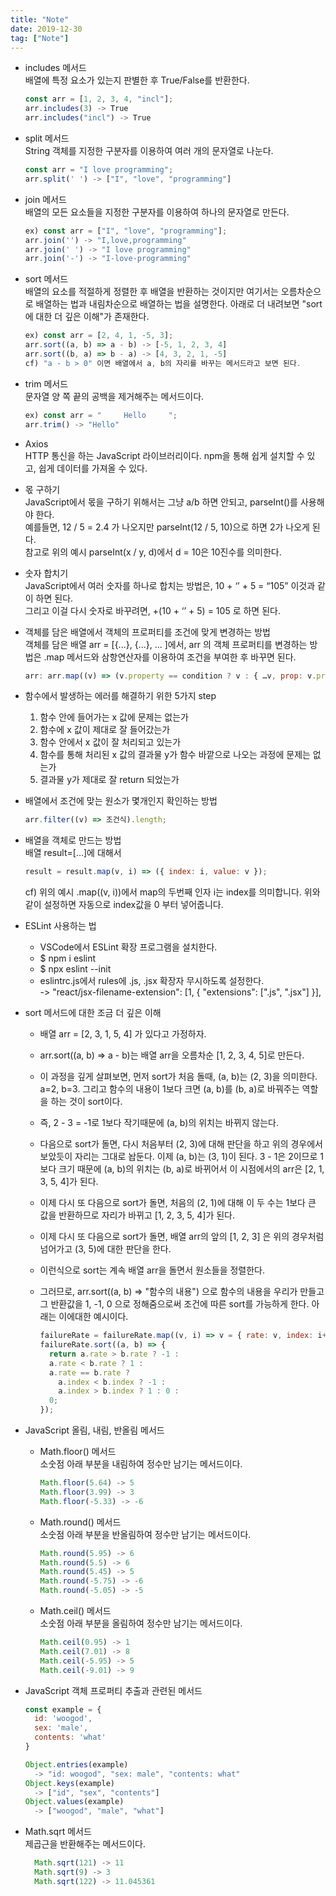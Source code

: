```yaml
---
title: "Note"
date: 2019-12-30
tag: ["Note"]
---
```


- includes 메서드  
  배열에 특정 요소가 있는지 판별한 후 True/False를 반환한다.

  ```javascript
  const arr = [1, 2, 3, 4, "incl"];  
  arr.includes(3) -> True  
  arr.includes("incl") -> True  
  ```
  
- split 메서드  
  String 객체를 지정한 구분자를 이용하여 여러 개의 문자열로 나눈다.
  
  ```javascript
  const arr = "I love programming";  
  arr.split(' ') -> ["I", "love", "programming"]  
  ```
  
- join 메서드  
  배열의 모든 요소들을 지정한 구분자를 이용하여 하나의 문자열로 만든다.
  
  ```javascript
  ex) const arr = ["I", "love", "programming"];  
  arr.join('') -> "I,love,programming"  
  arr.join(' ') -> "I love programming"  
  arr.join('-') -> "I-love-programming"  
  ```

- sort 메서드  
  배열의 요소를 적절하게 정렬한 후 배열을 반환하는 것이지만 여기서는 오름차순으로 배열하는 법과 내림차순으로 배열하는 법을 설명한다. 아래로 더 내려보면 "sort에 대한 더 깊은 이해"가 존재한다.
  
  ```javascript
  ex) const arr = [2, 4, 1, -5, 3];  
  arr.sort((a, b) => a - b) -> [-5, 1, 2, 3, 4]  
  arr.sort((b, a) => b - a) -> [4, 3, 2, 1, -5]  
  cf) "a - b > 0" 이면 배열에서 a, b의 자리를 바꾸는 메서드라고 보면 된다.  
  ```  

- trim 메서드  
  문자열 양 쪽 끝의 공백을 제거해주는 메서드이다.
  
  ```javascript
  ex) const arr = "　　　Hello　　　";  
  arr.trim() -> "Hello"
  ```

- Axios  
  HTTP 통신을 하는 JavaScript 라이브러리이다. npm을 통해 쉽게 설치할 수 있고, 쉽게 데이터를 가져올 수 있다.

- 몫 구하기  
  JavaScript에서 몫을 구하기 위해서는 그냥 a/b 하면 안되고, parseInt()를 사용해야 한다.  
  예를들면, 12 / 5 = 2.4 가 나오지만 parseInt(12 / 5, 10)으로 하면 2가 나오게 된다.  
  참고로 위의 예시 parseInt(x / y, d)에서 d = 10은 10진수를 의미한다.

- 숫자 합치기  
  JavaScript에서 여러 숫자를 하나로 합치는 방법은, 10 + ‘’ + 5 = “105” 이것과 같이 하면 된다.  
  그리고 이걸 다시 숫자로 바꾸려면, +(10 + ‘’ + 5) = 105 로 하면 된다.

- 객체를 담은 배열에서 객체의 프로퍼티를 조건에 맞게 변경하는 방법  
  객체를 담은 배열 arr = [{...}, {...}, ... ]에서, arr 의 객체 프로퍼티를 변경하는 방법은 .map 메서드와 삼항연산자를 이용하여 조건을 부여한 후 바꾸면 된다.  
  
  ```javascript
  arr: arr.map((v) => (v.property == condition ? v : { …v, prop: v.prop + 1 }))
  ```

- 함수에서 발생하는 에러를 해결하기 위한 5가지 step  
  1. 함수 안에 들어가는 x 값에 문제는 없는가
  2. 함수에 x 값이 제대로 잘 들어갔는가
  3. 함수 안에서 x 값이 잘 처리되고 있는가
  4. 함수를 통해 처리된 x 값의 결과물 y가 함수 바깥으로 나오는 과정에 문제는 없는가
  5. 결과물 y가 제대로 잘 return 되었는가

- 배열에서 조건에 맞는 원소가 몇개인지 확인하는 방법  
  
  ```javascript
  arr.filter((v) => 조건식).length;
  ```

- 배열을 객체로 만드는 방법  
  배열 result=[…]에 대해서
  
  ```javascript
  result = result.map(v, i) => ({ index: i, value: v });
  ```

  cf) 위의 예시 .map((v, i))에서 map의 두번째 인자 i는 index를 의미합니다. 위와 같이 설정하면 자동으로 index값을 0 부터 넣어줍니다.
  
- ESLint 사용하는 법
  - VSCode에서 ESLint 확장 프로그램을 설치한다.
  - $ npm i eslint
  - $ npx eslint --init
  - eslintrc.js에서 rules에 .js, .jsx 확장자 무시하도록 설정한다.  
    -> "react/jsx-filename-extension": [1, { "extensions": [".js", ".jsx"] }],

- sort 메서드에 대한 조금 더 깊은 이해
  - 배열 arr = [2, 3, 1, 5, 4] 가 있다고 가정하자.
  - arr.sort((a, b) => a - b)는 배열 arr을 오름차순 [1, 2, 3, 4, 5]로 만든다.
  - 이 과정을 깊게 살펴보면, 먼저 sort가 처음 돌때, (a, b)는 (2, 3)을 의미한다. a=2, b=3. 그리고 함수의 내용이 1보다 크면 (a, b)를 (b, a)로 바꿔주는 역할을 하는 것이 sort이다.
  - 즉, 2 - 3 = -1로 1보다 작기때문에 (a, b)의 위치는 바뀌지 않는다.
  - 다음으로 sort가 돌면, 다시 처음부터 (2, 3)에 대해 판단을 하고 위의 경우에서 보았듯이 자리는 그대로 놥둔다. 이제 (a, b)는 (3, 1)이 된다. 3 - 1은 2이므로 1보다 크기 때문에 (a, b)의 위치는 (b, a)로 바뀌어서 이 시점에서의 arr은 [2, 1, 3, 5, 4]가 된다.
  - 이제 다시 또 다음으로 sort가 돌면, 처음의 (2, 1)에 대해 이 두 수는 1보다 큰 값을 반환하므로 자리가 바뀌고 [1, 2, 3, 5, 4]가 된다.
  - 이제 다시 또 다음으로 sort가 돌면, 배열 arr의 앞의 [1, 2, 3] 은 위의 경우처럼 넘어가고 (3, 5)에 대한 판단을 한다.
  - 이런식으로 sort는 계속 배열 arr을 돌면서 원소들을 정렬한다.
  - 그러므로, arr.sort((a, b) => "함수의 내용") 으로 함수의 내용을 우리가 만들고 그 반환값을 1, -1, 0 으로 정해줌으로써 조건에 따른 sort를 가능하게 한다. 아래는 이에대한 예시이다.

    ```javascript
    failureRate = failureRate.map((v, i) => v = { rate: v, index: i+1 });
    failureRate.sort((a, b) => {
      return a.rate > b.rate ? -1 :
      a.rate < b.rate ? 1 :
      a.rate == b.rate ?
        a.index < b.index ? -1 :
        a.index > b.index ? 1 : 0 :
      0;
    });
    ```

- JavaScript 올림, 내림, 반올림 메서드
  - Math.floor() 메서드  
    소숫점 아래 부분을 내림하여 정수만 남기는 메서드이다.

    ```javascript
    Math.floor(5.64) -> 5
    Math.floor(3.99) -> 3
    Math.floor(-5.33) -> -6
    ```

  - Math.round() 메서드  
    소숫점 아래 부분을 반올림하여 정수만 남기는 메서드이다.

    ```javascript
    Math.round(5.95) -> 6
    Math.round(5.5) -> 6
    Math.round(5.45) -> 5
    Math.round(-5.75) -> -6
    Math.round(-5.05) -> -5
    ```

  - Math.ceil() 메서드  
    소숫점 아래 부분을 올림하여 정수만 남기는 메서드이다.

    ```javascript
    Math.ceil(0.95) -> 1
    Math.ceil(7.01) -> 8
    Math.ceil(-5.95) -> 5
    Math.ceil(-9.01) -> 9
    ```

- JavaScript 객체 프로퍼티 추출과 관련된 메서드  
  
  ```javascript
  const example = {
    id: 'woogod',
    sex: 'male',
    contents: 'what'
  }

  Object.entries(example)  
    -> "id: woogod", "sex: male", "contents: what"
  Object.keys(example)
    -> ["id", "sex", "contents"]
  Object.values(example)
    -> ["woogod", "male", "what"]
  ```

- Math.sqrt 메서드  
  제곱근을 반환해주는 메서드이다.

  ```javascript
    Math.sqrt(121) -> 11
    Math.sqrt(9) -> 3
    Math.sqrt(122) -> 11.045361
  ```
  